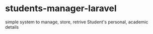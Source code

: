 # students-manager-laravel
simple system to manage, store, retrive Student's personal, academic details 
